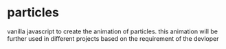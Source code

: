 # particles

vanilla javascript to create the animation of particles.
this animation will be further used in different projects based on the requirement of the devloper
